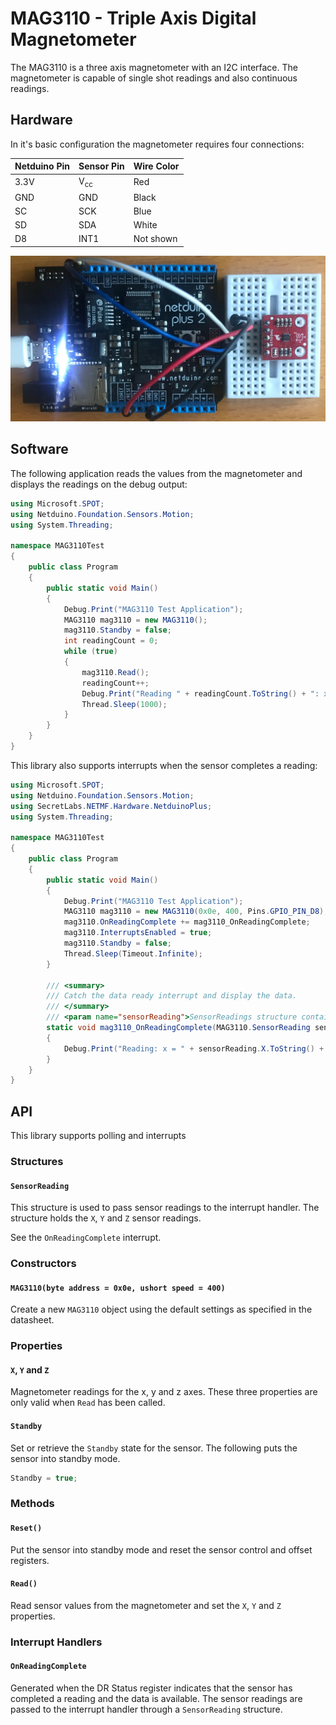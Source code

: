 # MAG3110 - Triple Axis Digital Magnetometer

The MAG3110 is a three axis magnetometer with an I2C interface.  The magnetometer is capable of single shot readings and also continuous readings.

## Hardware

In it's basic configuration the magnetometer requires four connections:

| Netduino Pin | Sensor Pin     | Wire Color |
|--------------|----------------|------------|
| 3.3V         | V<sub>cc</sub> | Red        |
| GND          | GND            | Black      |
| SC           | SCK            | Blue       |
| SD           | SDA            | White      |
| D8           | INT1           | Not shown  |

![MAG3110 on Breadboard](MAG3110OnBreadboard.png)

## Software

The following application reads the values from the magnetometer and displays the readings on the debug output:

```csharp
using Microsoft.SPOT;
using Netduino.Foundation.Sensors.Motion;
using System.Threading;

namespace MAG3110Test
{
    public class Program
    {
        public static void Main()
        {
            Debug.Print("MAG3110 Test Application");
            MAG3110 mag3110 = new MAG3110();
            mag3110.Standby = false;
            int readingCount = 0;
            while (true)
            {
                mag3110.Read();
                readingCount++;
                Debug.Print("Reading " + readingCount.ToString() + ": x = " + mag3110.X.ToString() + ", y = " + mag3110.Y.ToString() + ", z = " + mag3110.Z.ToString());
                Thread.Sleep(1000);
            }
        }
    }
}
```
This library also supports interrupts when the sensor completes a reading:

```csharp
using Microsoft.SPOT;
using Netduino.Foundation.Sensors.Motion;
using SecretLabs.NETMF.Hardware.NetduinoPlus;
using System.Threading;

namespace MAG3110Test
{
    public class Program
    {
        public static void Main()
        {
            Debug.Print("MAG3110 Test Application");
            MAG3110 mag3110 = new MAG3110(0x0e, 400, Pins.GPIO_PIN_D8);
            mag3110.OnReadingComplete += mag3110_OnReadingComplete;
            mag3110.InterruptsEnabled = true;
            mag3110.Standby = false;
            Thread.Sleep(Timeout.Infinite);
        }

        /// <summary>
        /// Catch the data ready interrupt and display the data.
        /// </summary>
        /// <param name="sensorReading">SensorReadings structure containing the X, Y and X values.</param>
        static void mag3110_OnReadingComplete(MAG3110.SensorReading sensorReading)
        {
            Debug.Print("Reading: x = " + sensorReading.X.ToString() + ", y = " + sensorReading.Y.ToString() + ", z = " + sensorReading.Z.ToString());
        }
    }
}
```

## API

This library supports polling and interrupts

### Structures

#### `SensorReading`

This structure is used to pass sensor readings to the interrupt handler.  The structure holds the `X`, `Y` and `Z` sensor readings.

See the `OnReadingComplete` interrupt.

### Constructors

#### `MAG3110(byte address = 0x0e, ushort speed = 400)`

Create a new `MAG3110` object using the default settings as specified in the datasheet.

### Properties

#### `X`, `Y` and `Z`

Magnetometer readings for the x, y and z axes.  These three properties are only valid when `Read` has been called.

#### `Standby`

Set or retrieve the `Standby` state for the sensor.  The following puts the sensor into standby mode.

```csharp
Standby = true;
```

### Methods

#### `Reset()`

Put the sensor into standby mode and reset the sensor control and offset registers.

#### `Read()`

Read sensor values from the magnetometer and set the `X`, `Y` and `Z` properties.

### Interrupt Handlers

#### `OnReadingComplete`

Generated when the DR Status register indicates that the sensor has completed a reading and the data is available.  The sensor readings are passed to the interrupt handler through a `SensorReading` structure.